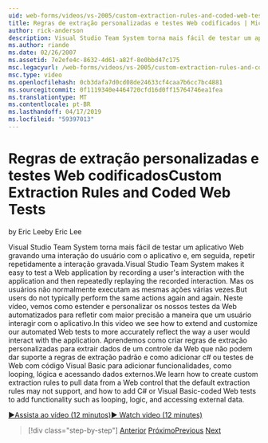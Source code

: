 ```yaml
---
uid: web-forms/videos/vs-2005/custom-extraction-rules-and-coded-web-tests
title: Regras de extração personalizadas e testes Web codificados | Microsoft Docs
author: rick-anderson
description: Visual Studio Team System torna mais fácil de testar um aplicativo Web gravando uma interação do usuário com o aplicativo e, em seguida, repetir repetidamente o re...
ms.author: riande
ms.date: 02/26/2007
ms.assetid: 7e2efe4c-8632-4d61-a82f-8e0bbd47c175
msc.legacyurl: /web-forms/videos/vs-2005/custom-extraction-rules-and-coded-web-tests
msc.type: video
ms.openlocfilehash: 0cb3dafa7d0cd08de24633cf4caa7b6cc7bc4881
ms.sourcegitcommit: 0f1119340e4464720cfd16d0ff15764746ea1fea
ms.translationtype: MT
ms.contentlocale: pt-BR
ms.lasthandoff: 04/17/2019
ms.locfileid: "59397013"
---
```

# <a name="custom-extraction-rules-and-coded-web-tests"></a><span data-ttu-id="cfd81-103">Regras de extração personalizadas e testes Web codificados</span><span class="sxs-lookup"><span data-stu-id="cfd81-103">Custom Extraction Rules and Coded Web Tests</span></span>

<span data-ttu-id="cfd81-104">by Eric Lee</span><span class="sxs-lookup"><span data-stu-id="cfd81-104">by Eric Lee</span></span>

<span data-ttu-id="cfd81-105">Visual Studio Team System torna mais fácil de testar um aplicativo Web gravando uma interação do usuário com o aplicativo e, em seguida, repetir repetidamente a interação gravada.</span><span class="sxs-lookup"><span data-stu-id="cfd81-105">Visual Studio Team System makes it easy to test a Web application by recording a user's interaction with the application and then repeatedly replaying the recorded interaction.</span></span> <span data-ttu-id="cfd81-106">Mas os usuários não normalmente executam as mesmas ações várias vezes.</span><span class="sxs-lookup"><span data-stu-id="cfd81-106">But users do not typically perform the same actions again and again.</span></span> <span data-ttu-id="cfd81-107">Neste vídeo, vemos como estender e personalizar os nossos testes da Web automatizados para refletir com maior precisão a maneira que um usuário interagir com o aplicativo.</span><span class="sxs-lookup"><span data-stu-id="cfd81-107">In this video we see how to extend and customize our automated Web tests to more accurately reflect the way a user would interact with the application.</span></span> <span data-ttu-id="cfd81-108">Aprendemos como criar regras de extração personalizadas para extrair dados de um controle da Web que não podem dar suporte a regras de extração padrão e como adicionar c# ou testes de Web com código Visual Basic para adicionar funcionalidades, como looping, lógica e acessando dados externos.</span><span class="sxs-lookup"><span data-stu-id="cfd81-108">We learn how to create custom extraction rules to pull data from a Web control that the default extraction rules may not support, and how to add C# or Visual Basic-coded Web tests to add functionality such as looping, logic, and accessing external data.</span></span>

[<span data-ttu-id="cfd81-109">&#9654;Assista ao vídeo (12 minutos)</span><span class="sxs-lookup"><span data-stu-id="cfd81-109">&#9654; Watch video (12 minutes)</span></span>](https://channel9.msdn.com/Blogs/ASP-NET-Site-Videos/custom-extraction-rules-and-coded-web-tests)

> [!div class="step-by-step"]
> <span data-ttu-id="cfd81-110">[Anterior](code-coverage-of-automated-tests.md)
> [Próximo](the-effects-of-caching.md)</span><span class="sxs-lookup"><span data-stu-id="cfd81-110">[Previous](code-coverage-of-automated-tests.md)
[Next](the-effects-of-caching.md)</span></span>
